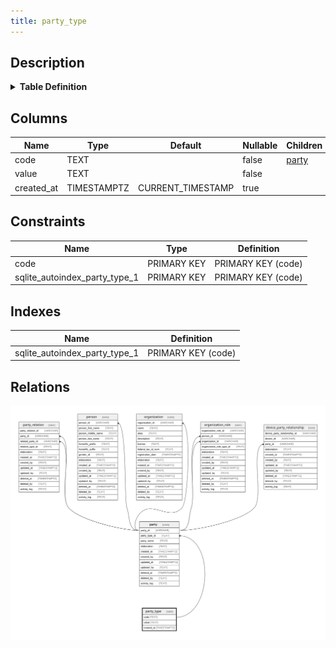 ```yaml
---
title: party_type
---
```


## Description

<details>
<summary><strong>Table Definition</strong></summary>

```sql
CREATE TABLE "party_type" (
    "code" TEXT PRIMARY KEY NOT NULL,
    "value" TEXT NOT NULL,
    "created_at" TIMESTAMPTZ DEFAULT CURRENT_TIMESTAMP
)
```

</details>

## Columns

| Name       | Type        | Default           | Nullable | Children                                                    | Comment |
| ---------- | ----------- | ----------------- | -------- | ----------------------------------------------------------- | ------- |
| code       | TEXT        |                   | false    | [party](/surveilr/reference/db/surveilr-state-schema/party) |         |
| value      | TEXT        |                   | false    |                                                             |         |
| created_at | TIMESTAMPTZ | CURRENT_TIMESTAMP | true     |                                                             |         |

## Constraints

| Name                          | Type        | Definition         |
| ----------------------------- | ----------- | ------------------ |
| code                          | PRIMARY KEY | PRIMARY KEY (code) |
| sqlite_autoindex_party_type_1 | PRIMARY KEY | PRIMARY KEY (code) |

## Indexes

| Name                          | Definition         |
| ----------------------------- | ------------------ |
| sqlite_autoindex_party_type_1 | PRIMARY KEY (code) |

## Relations

![er](../../../../../assets/party_type.svg)
